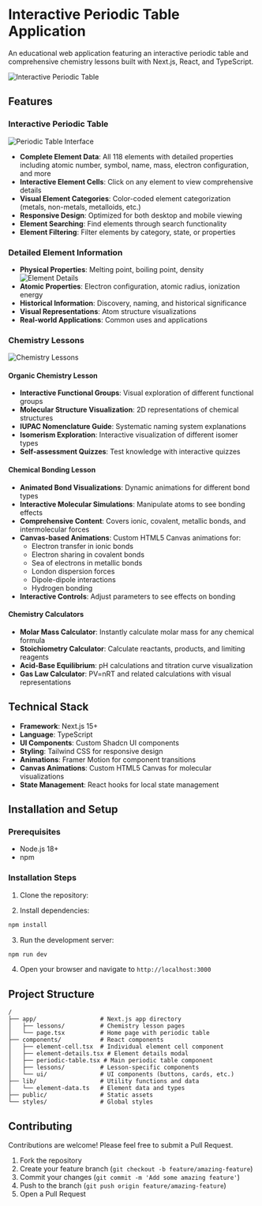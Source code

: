 
 # Interactive Periodic Table Application

An educational web application featuring an interactive periodic table and comprehensive chemistry lessons built with Next.js, React, and TypeScript.

![Interactive Periodic Table](https://github.com/dan-squared/Periodic/blob/7ff54f1c8d0f4333883f9178cfd1c8497f45d9bb/PT.png)

## Features

### Interactive Periodic Table
![Periodic Table Interface](https://github.com/dan-squared/Periodic/blob/cf09a96c7480db539fb49013a008cc78e4c3baf9/Properties.png)
- **Complete Element Data**: All 118 elements with detailed properties including atomic number, symbol, name, mass, electron configuration, and more
- **Interactive Element Cells**: Click on any element to view comprehensive details
- **Visual Element Categories**: Color-coded element categorization (metals, non-metals, metalloids, etc.)
- **Responsive Design**: Optimized for both desktop and mobile viewing
- **Element Searching**: Find elements through search functionality
- **Element Filtering**: Filter elements by category, state, or properties

### Detailed Element Information
- **Physical Properties**: Melting point, boiling point, density
![Element Details](https://github.com/dan-squared/Periodic/blob/2dde2fa0629470479ed5a44d3b9073a39e9d5499/Temprature.png)
- **Atomic Properties**: Electron configuration, atomic radius, ionization energy
- **Historical Information**: Discovery, naming, and historical significance
- **Visual Representations**: Atom structure visualizations
- **Real-world Applications**: Common uses and applications

### Chemistry Lessons
![Chemistry Lessons](https://github.com/dan-squared/Periodic/blob/e2f4b3eeb0bb7f87f64956e4f6a1ce0263583d15/Lessons.png)
#### Organic Chemistry Lesson
- **Interactive Functional Groups**: Visual exploration of different functional groups
- **Molecular Structure Visualization**: 2D representations of chemical structures
- **IUPAC Nomenclature Guide**: Systematic naming system explanations
- **Isomerism Exploration**: Interactive visualization of different isomer types
- **Self-assessment Quizzes**: Test knowledge with interactive quizzes

#### Chemical Bonding Lesson
- **Animated Bond Visualizations**: Dynamic animations for different bond types
- **Interactive Molecular Simulations**: Manipulate atoms to see bonding effects
- **Comprehensive Content**: Covers ionic, covalent, metallic bonds, and intermolecular forces
- **Canvas-based Animations**: Custom HTML5 Canvas animations for:
  - Electron transfer in ionic bonds
  - Electron sharing in covalent bonds
  - Sea of electrons in metallic bonds
  - London dispersion forces
  - Dipole-dipole interactions
  - Hydrogen bonding
- **Interactive Controls**: Adjust parameters to see effects on bonding
  
#### Chemistry Calculators
- **Molar Mass Calculator**: Instantly calculate molar mass for any chemical formula
- **Stoichiometry Calculator**: Calculate reactants, products, and limiting reagents
- **Acid-Base Equilibrium**: pH calculations and titration curve visualization
- **Gas Law Calculator**: PV=nRT and related calculations with visual representations

## Technical Stack

- **Framework**: Next.js 15+
- **Language**: TypeScript
- **UI Components**: Custom Shadcn UI components
- **Styling**: Tailwind CSS for responsive design
- **Animations**: Framer Motion for component transitions
- **Canvas Animations**: Custom HTML5 Canvas for molecular visualizations
- **State Management**: React hooks for local state management

## Installation and Setup

### Prerequisites
- Node.js 18+ 
- npm

### Installation Steps

1. Clone the repository:

2. Install dependencies:
```bash
npm install
```

3. Run the development server:
```bash
npm run dev
```

4. Open your browser and navigate to `http://localhost:3000`



## Project Structure

```
/
├── app/                  # Next.js app directory
│   ├── lessons/          # Chemistry lesson pages
│   └── page.tsx          # Home page with periodic table
├── components/           # React components
│   ├── element-cell.tsx  # Individual element cell component
│   ├── element-details.tsx # Element details modal
│   ├── periodic-table.tsx # Main periodic table component
│   ├── lessons/          # Lesson-specific components
│   └── ui/               # UI components (buttons, cards, etc.)
├── lib/                  # Utility functions and data
│   └── element-data.ts   # Element data and types
├── public/               # Static assets
└── styles/               # Global styles
```

## Contributing

Contributions are welcome! Please feel free to submit a Pull Request.

1. Fork the repository
2. Create your feature branch (`git checkout -b feature/amazing-feature`)
3. Commit your changes (`git commit -m 'Add some amazing feature'`)
4. Push to the branch (`git push origin feature/amazing-feature`)
5. Open a Pull Request


